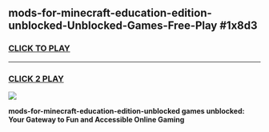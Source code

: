 
## mods-for-minecraft-education-edition-unblocked-Unblocked-Games-Free-Play #1x8d3
<h3>
<a href="https://us.freeplayer.one?title=mods-for-minecraft-education-edition-unblocked&ref=9M">CLICK TO PLAY</a></h3>
<hr>

<h3>
<a href="https://us.freeplayer.one?title=mods-for-minecraft-education-edition-unblocked&ref=9M">CLICK 2 PLAY</a>
  
</h3>

<a href="https://us.freeplayer.one?title=mods-for-minecraft-education-edition-unblocked&ref=9M"><img src="https://clearcache.store/games.png"></a>


**mods-for-minecraft-education-edition-unblocked games unblocked: Your Gateway to Fun and Accessible Online Gaming**
